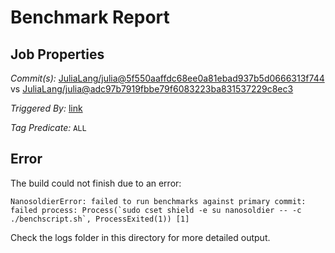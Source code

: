 # Benchmark Report

## Job Properties

*Commit(s):* [JuliaLang/julia@5f550aaffdc68ee0a81ebad937b5d0666313f744](https://github.com/JuliaLang/julia/commit/5f550aaffdc68ee0a81ebad937b5d0666313f744) vs [JuliaLang/julia@adc97b7919fbbe79f6083223ba831537229c8ec3](https://github.com/JuliaLang/julia/commit/adc97b7919fbbe79f6083223ba831537229c8ec3)

*Triggered By:* [link](https://github.com/JuliaLang/julia/pull/24406#issuecomment-341293989)

*Tag Predicate:* `ALL`

## Error

The build could not finish due to an error:

```
NanosoldierError: failed to run benchmarks against primary commit: failed process: Process(`sudo cset shield -e su nanosoldier -- -c ./benchscript.sh`, ProcessExited(1)) [1]
```

Check the logs folder in this directory for more detailed output.

